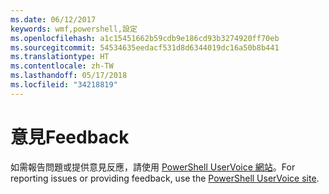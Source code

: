 ```yaml
---
ms.date: 06/12/2017
keywords: wmf,powershell,設定
ms.openlocfilehash: a1c15451662b59cdb9e186cd93b3274920ff70eb
ms.sourcegitcommit: 54534635eedacf531d8d6344019dc16a50b8b441
ms.translationtype: HT
ms.contentlocale: zh-TW
ms.lasthandoff: 05/17/2018
ms.locfileid: "34218819"
---
```

# <a name="feedback"></a><span data-ttu-id="06ea1-102">意見</span><span class="sxs-lookup"><span data-stu-id="06ea1-102">Feedback</span></span>
<span data-ttu-id="06ea1-103">如需報告問題或提供意見反應，請使用 [PowerShell UserVoice 網站](http://windowsserver.uservoice.com/forums/301869-powershell)。</span><span class="sxs-lookup"><span data-stu-id="06ea1-103">For reporting issues or providing feedback, use the [PowerShell UserVoice site](http://windowsserver.uservoice.com/forums/301869-powershell).</span></span>
